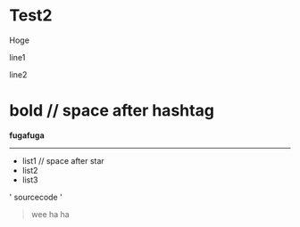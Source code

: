 # Test2
Hoge


line1

line2

# bold // space after hashtag

__fugafuga__

---

* list1 // space after star
* list2
* list3

' sourcecode '

> wee
> ha
> ha

